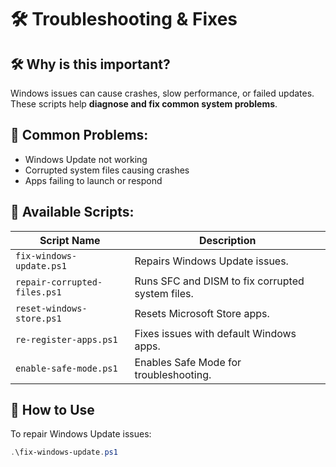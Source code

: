 # 🛠 Troubleshooting & Fixes

## 🛠 Why is this important?
Windows issues can cause crashes, slow performance, or failed updates. These scripts help **diagnose and fix common system problems**.

## 🛑 Common Problems:
- Windows Update not working  
- Corrupted system files causing crashes  
- Apps failing to launch or respond  

## 🚀 Available Scripts:
| Script Name                     | Description |
|----------------------------------|-------------|
| `fix-windows-update.ps1`         | Repairs Windows Update issues. |
| `repair-corrupted-files.ps1`     | Runs SFC and DISM to fix corrupted system files. |
| `reset-windows-store.ps1`        | Resets Microsoft Store apps. |
| `re-register-apps.ps1`           | Fixes issues with default Windows apps. |
| `enable-safe-mode.ps1`           | Enables Safe Mode for troubleshooting. |

## 🔧 How to Use
To repair Windows Update issues:
```powershell
.\fix-windows-update.ps1
